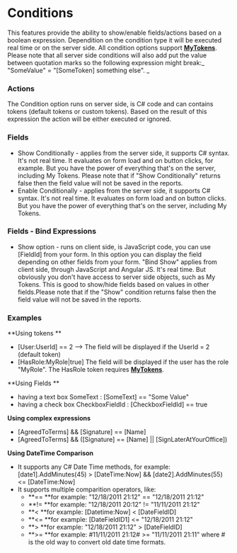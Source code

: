 # Conditions

This features provide the ability to show/enable fields/actions based on a boolean expression. Dependition on the condition type it will be executed real time or on the server side. All condition options support [**MyTokens**](http://www.dnnsharp.com/dnn/modules/my-custom-tokens). Please note that all server side conditions will also add put the value between quotation marks so the following expression might break:_ "SomeValue" = "\[SomeToken\] something else". _

### **Actions**

The Condition option runs on server side, is C\# code and can contains tokens \(default tokens or custom tokens\). Based on the result of this expression the action will be either executed or ignored.

### **Fields**

* Show Conditionally -  applies from the server side, it supports C\# syntax. It's not real time. It evaluates on form load and on button clicks, for example. But you have the power of everything that's on the server, including My Tokens. Please note that if "Show Conditionally" returns false then the field value will not be saved in the reports.
* Enable Conditionally - applies from the server side, it supports C\# syntax. It's not real time. It evaluates on form load and on button clicks. But you have the power of everything that's on the server, including My Tokens.

### **Fields - Bind Expressions**

* Show option -  runs on client side, is JavaScript code, you can use \[FieldId\] from your form. In this option you can display the field depending on other fields from your form. "Bind Show" applies from client side, through JavaScript and Angular JS. It's real time. But obviously you don't have access to server side objects, such as My Tokens. This is good to show/hide fields based on values in other fields.Please note that if the "Show" condition returns false then the field value will not be saved in the reports.

### **Examples**

**Using tokens **

* \[User:UserId\] == 2  --&gt; The field will be displayed if the UserId = 2 \(default token\)
* \[HasRole:MyRole\|true\] The field will be displayed if the user has the role "MyRole". The HasRole token requires [**MyTokens**](http://www.dnnsharp.com/dnn/modules/my-custom-tokens). 

**Using Fields **

* having a text box SomeText : \[SomeText\] == "Some Value"
* having a check box CheckboxFieldId : \[CheckboxFieldId\] == true

**Using complex expressions**

* \[AgreedToTerms\] && \[Signature\] == \[Name\]
* \[AgreedToTerms\] && \(\[Signature\] == \[Name\] \|\| \[SignLaterAtYourOffice\]\)

**Using DateTime Comparison**

* It supports any C\# Date Time methods, for example: \[date1\].AddMinutes\(45\) &gt; \[DateTime:Now\] && \[date2\].AddMinutes\(55\) &lt;= \[DateTime:Now\]
* It supports multiple comparition operators, like: 
  * **== **for example: "12/18/2011 21:12" == "12/18/2011 21:12" 
  * **!= **for example: "12/18/2011 20:12" != "11/11/2011 21:12"
  * **&lt; **for example: \[Datetime:Now\] &lt; \[DateFieldID\]
  * **&lt;= **for example: \[DateFieldID1\] &lt;= "12/18/2011 21:12"
  * **&gt; **for example: "12/18/2011 21:12" &gt; \[DateFieldID\]
  * **&gt;= **for example: \#11/11/2011 21:12\# &gt;= "11/11/2011 21:11" where \# is the old way to convert old date time formats.



